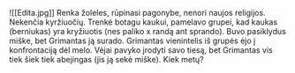 ![[Edita.jpg]]
Renka žoleles, rūpinasi pagonybe, nenori naujos religijos. Nekenčia kyržiuočių.
Trenkė botagu kaukui, pamelavo grupei, kad kaukas (berniukas) yra kryžiuotis (nes paliko x randą ant sprando). Buvo pasiklydus miške, bet Grimantas ją surado. Grimantas vienintelis iš grupės ėjo į konfrontaciją dėl melo. Vėjai pavyko įrodyti savo tiesą, bet Grimantas vis tiek šiek tiek abejingas (jis ją sekė miške). Kiek metų?